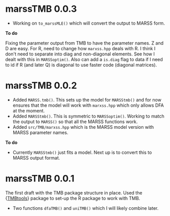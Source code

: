 # marssTMB 0.0.3

* Working on `to_marssMLE()` which will convert the output to MARSS form.

**To do**

Fixing the parameter output from TMB to have the parameter names. Z and D are easy. For R, need to change how `marxss.hpp` deals with R. I think I don't need to separate into diag and non-diagonal elements. See how I dealt with this in `MARSSoptim()`. Also can add a `is.diag` flag to data if I need to id if R (and later Q) is diagonal to use faster code (diagonal matrices).

# marssTMB 0.0.2

* Added `MARSS.tmb()`. This sets up the model for `MARSStmb()` and for now ensures that the model will work with `marxss.hpp` which only allows DFA at the moment.
* Added `MARSStmb()`. This is symmetric to `MARSSoptim()`. Working to match the output to `MARSS()` so that all the MARSS functions work.
* Added `src/TMB/marxss.hpp` which is the MARSS model version with MARSS parameter names.

**To do**

* Currently `MARSStmb()` just fits a model. Next up is to convert this to MARSS output format.

# marssTMB 0.0.1

The first draft with the TMB package structure in place. Used the {[TMBtools](https://github.com/mlysy/TMBtools)} package to set-up the R package to work with TMB.

* Two functions `dfaTMB()` and `uniTMB()` which I will likely combine later.

<!--

## Breaking changes

* 

* 

## New features

* 

## Bug fixes

* 
-->